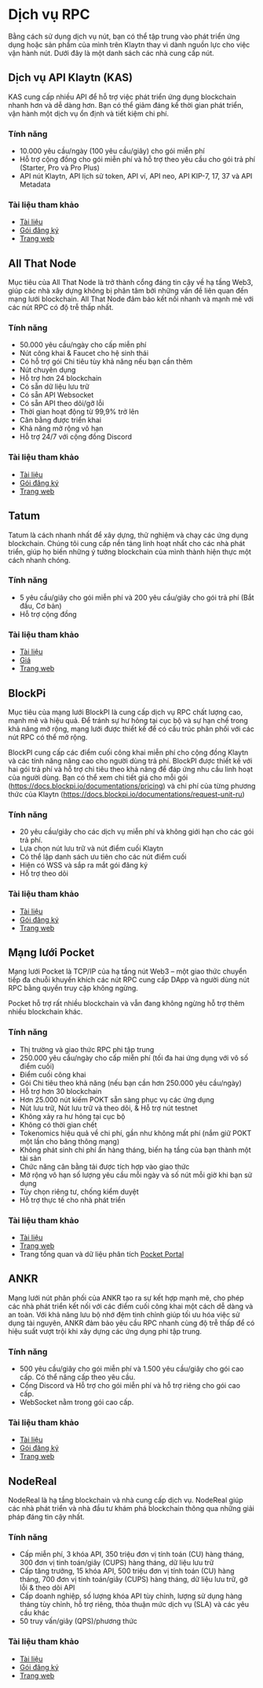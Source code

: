 # Dịch vụ RPC

Bằng cách sử dụng dịch vụ nút, bạn có thể tập trung vào phát triển ứng dụng hoặc sản phẩm của mình trên Klaytn thay vì dành nguồn lực cho việc vận hành nút. Dưới đây là một danh sách các nhà cung cấp nút.

## Dịch vụ API Klaytn (KAS)

KAS cung cấp nhiều API để hỗ trợ việc phát triển ứng dụng blockchain nhanh hơn và dễ dàng hơn. Bạn có thể giảm đáng kể thời gian phát triển, vận hành một dịch vụ ổn định và tiết kiệm chi phí.

### Tính năng

* 10.000 yêu cầu/ngày (100 yêu cầu/giây) cho gói miễn phí
* Hỗ trợ cộng đồng cho gói miễn phí và hỗ trợ theo yêu cầu cho gói trả phí (Starter, Pro và Pro Plus)
* API nút Klaytn, API lịch sử token, API ví, API neo, API KIP-7, 17, 37 và API Metadata

### Tài liệu tham khảo

* [Tài liệu](https://www.klaytnapi.com/en/resource/docs/readme)
* [Gói đăng ký](https://www.klaytnapi.com/en/landing/pricings)
* [Trang web](https://www.klaytnapi.com/en/landing/main)

## All That Node

Mục tiêu của All That Node là trở thành cổng đáng tin cậy về hạ tầng Web3, giúp các nhà xây dựng không bị phân tâm bởi những vấn đề liên quan đến mạng lưới blockchain. All That Node đảm bảo kết nối nhanh và mạnh mẽ với các nút RPC có độ trễ thấp nhất.

### Tính năng

- 50.000 yêu cầu/ngày cho cấp miễn phí
- Nút công khai & Faucet cho hệ sinh thái
- Có hỗ trợ gói Chi tiêu tùy khả năng nếu bạn cần thêm
- Nút chuyên dụng
- Hỗ trợ hơn 24 blockchain
- Có sẵn dữ liệu lưu trữ
- Có sẵn API Websocket
- Có sẵn API theo dõi/gỡ lỗi
- Thời gian hoạt động từ 99,9% trở lên
- Cân bằng được triển khai
- Khả năng mở rộng vô hạn
- Hỗ trợ 24/7 với cộng đồng Discord

### **Tài liệu tham khảo**

- [Tài liệu](https://docs.allthatnode.com/)
- [Gói đăng ký](https://www.allthatnode.com/pricing.dsrv)
- [Trang web](https://www.allthatnode.com/main.dsrv)

## Tatum

Tatum là cách nhanh nhất để xây dựng, thử nghiệm và chạy các ứng dụng blockchain. Chúng tôi cung cấp nền tảng linh hoạt nhất cho các nhà phát triển, giúp họ biến những ý tưởng blockchain của mình thành hiện thực một cách nhanh chóng.

### Tính năng

* 5 yêu cầu/giây cho gói miễn phí và 200 yêu cầu/giây cho gói trả phí (Bắt đầu, Cơ bản)
* Hỗ trợ cộng đồng

### Tài liệu tham khảo

* [Tài liệu](https://apidoc.tatum.io/tag/Klaytn?\_gl=1\*1dhfv8u\*\_ga\*MzY5NDMyNzg5LjE2NDQ1NTk1MzA.\*\_ga\_BH6F6RKJW6\*MTY2MjAxNDQ0OS4xNy4xLjE2NjIwMTQ2MTQuMjQuMC4w)
* [Giá](https://tatum.io/pricing)
* [Trang web](https://tatum.io/)

## BlockPi

Mục tiêu của mạng lưới BlockPI là cung cấp dịch vụ RPC chất lượng cao, mạnh mẽ và hiệu quả. Để tránh sự hư hỏng tại cục bộ và sự hạn chế trong khả năng mở rộng, mạng lưới được thiết kế để có cấu trúc phân phối với các nút RPC có thể mở rộng.

BlockPI cung cấp các điểm cuối công khai miễn phí cho cộng đồng Klaytn và các tính năng nâng cao cho người dùng trả phí.  BlockPI được thiết kế với hai gói trả phí và hỗ trợ chi tiêu theo khả năng để đáp ứng nhu cầu linh hoạt của người dùng. Bạn có thể xem chi tiết giá cho mỗi gói (https://docs.blockpi.io/documentations/pricing) và chi phí của từng phương thức của Klaytn (https://docs.blockpi.io/documentations/request-unit-ru)

### Tính năng

* 20 yêu cầu/giây cho các dịch vụ miễn phí và không giới hạn cho các gói trả phí.
* Lựa chọn nút lưu trữ và nút điểm cuối Klaytn
* Có thể lập danh sách ưu tiên cho các nút điểm cuối
* Hiện có WSS và sắp ra mắt gói đăng ký
* Hỗ trợ theo dõi

### Tài liệu tham khảo

* [Tài liệu](https://docs.blockpi.io/)
* [Gói đăng ký](https://dashboard.blockpi.io/wallet/overview)
* [Trang web](https://blockpi.io/)

## Mạng lưới Pocket

Mạng lưới Pocket là TCP/IP của hạ tầng nút Web3 – một giao thức chuyển tiếp đa chuỗi khuyến khích các nút RPC cung cấp DApp và người dùng nút RPC bằng quyền truy cập không ngừng.

Pocket hỗ trợ rất nhiều blockchain và vẫn đang không ngừng hỗ trợ thêm nhiều blockchain khác.

### Tính năng

* Thị trường và giao thức RPC phi tập trung
* 250.000 yêu cầu/ngày cho cấp miễn phí (tối đa hai ứng dụng với vô số điểm cuối)
* Điểm cuối công khai
* Gói Chi tiêu theo khả năng (nếu bạn cần hơn 250.000 yêu cầu/ngày)
* Hỗ trợ hơn 30 blockchain
* Hơn 25.000 nút kiếm POKT sẵn sàng phục vụ các ứng dụng
* Nút lưu trữ, Nút lưu trữ và theo dõi, & Hỗ trợ nút testnet
* Không xảy ra hư hỏng tại cục bộ
* Không có thời gian chết
* Tokenomics hiệu quả về chi phí, gần như không mất phí (nắm giữ POKT một lần cho băng thông mạng)
* Không phát sinh chi phí ẩn hàng tháng, biến hạ tầng của bạn thành một tài sản
* Chức năng cân bằng tải được tích hợp vào giao thức
* Mở rộng vô hạn số lượng yêu cầu mỗi ngày và số nút mỗi giờ khi bạn sử dụng
* Tùy chọn riêng tư, chống kiểm duyệt
* Hỗ trợ thực tế cho nhà phát triển

### Tài liệu tham khảo

* [Tài liệu](https://docs.pokt.network/api-docs/klaytn-evm/#/)
* [Trang web](https://docs.pokt.network/)
* Trang tổng quan và dữ liệu phân tích [Pocket Portal](https://bit.ly/ETHorg\_POKTportal)

## ANKR

Mạng lưới nút phân phối của ANKR tạo ra sự kết hợp mạnh mẽ, cho phép các nhà phát triển kết nối với các điểm cuối công khai một cách dễ dàng và an toàn. Với khả năng lưu bộ nhớ đệm tinh chỉnh giúp tối ưu hóa việc sử dụng tài nguyên, ANKR đảm bảo yêu cầu RPC nhanh cùng độ trễ thấp để có hiệu suất vượt trội khi xây dựng các ứng dụng phi tập trung.

### Tính năng

* 500 yêu cầu/giây cho gói miễn phí và 1.500 yêu cầu/giây cho gói cao cấp. Có thể nâng cấp theo yêu cầu.
* Cổng Discord và Hỗ trợ cho gói miễn phí và hỗ trợ riêng cho gói cao cấp.
* WebSocket nằm trong gói cao cấp.

### Tài liệu tham khảo

* [Tài liệu](https://www.ankr.com/docs/build-blockchain/overview)
* [Gói đăng ký](https://www.ankr.com/rpc/pricing/)
* [Trang web](https://www.ankr.com/rpc/)

## NodeReal

NodeReal là hạ tầng blockchain và nhà cung cấp dịch vụ. NodeReal giúp các nhà phát triển và nhà đầu tư khám phá blockchain thông qua những giải pháp đáng tin cậy nhất.

### Tính năng

- Cấp miễn phí, 3 khóa API, 350 triệu đơn vị tính toán (CU) hàng tháng, 300 đơn vị tinh toán/giây (CUPS) hàng tháng, dữ liệu lưu trữ
- Cấp tăng trưởng, 15 khóa API, 500 triệu đơn vị tính toán (CU) hàng tháng, 700 đơn vị tính toán/giây (CUPS) hàng tháng, dữ liệu lưu trữ, gỡ lỗi & theo dõi API
- Cấp doanh nghiệp, số lượng khóa API tùy chỉnh, lượng sử dụng hàng tháng tùy chỉnh, hỗ trợ riêng, thỏa thuận mức dịch vụ (SLA) và các yêu cầu khác
- 50 truy vấn/giây (QPS)/phương thức

### Tài liệu tham khảo

* [Tài liệu](https://docs.nodereal.io/docs/getting-started)
* [Gói đăng ký](https://nodereal.io/api-marketplace/klaytn-rpc)
* [Trang web](https://nodereal.io)
